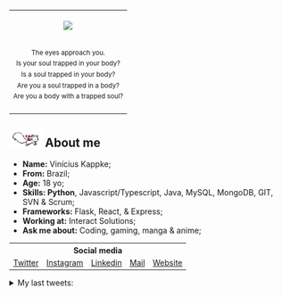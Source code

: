 <table align="center">
    <tr>
        <td>
            <br>
            <div align="center">
                <img src="https://images-wixmp-ed30a86b8c4ca887773594c2.wixmp.com/f/597dbad2-d12e-474c-b69a-f2ae4423f6d5/de9cdvn-e5c1d17b-41d7-46bb-9b7e-860ade8aeddd.png/v1/fill/w_1600,h_900,strp/biblically_accurate_angel_by_daniel_ironside_de9cdvn-fullview.png?token=eyJ0eXAiOiJKV1QiLCJhbGciOiJIUzI1NiJ9.eyJzdWIiOiJ1cm46YXBwOjdlMGQxODg5ODIyNjQzNzNhNWYwZDQxNWVhMGQyNmUwIiwiaXNzIjoidXJuOmFwcDo3ZTBkMTg4OTgyMjY0MzczYTVmMGQ0MTVlYTBkMjZlMCIsIm9iaiI6W1t7ImhlaWdodCI6Ijw9OTAwIiwicGF0aCI6IlwvZlwvNTk3ZGJhZDItZDEyZS00NzRjLWI2OWEtZjJhZTQ0MjNmNmQ1XC9kZTljZHZuLWU1YzFkMTdiLTQxZDctNDZiYi05YjdlLTg2MGFkZThhZWRkZC5wbmciLCJ3aWR0aCI6Ijw9MTYwMCJ9XV0sImF1ZCI6WyJ1cm46c2VydmljZTppbWFnZS5vcGVyYXRpb25zIl19.d3C-7gFyckqBqfYMD32EpZE590IcezSOJvRf3iGn6po" width="200px">
            </div>
            <br>
            <p align="center">
                <sup>
                    The eyes approach you.<br>
                    Is your soul trapped in your body?<br>
                    Is a soul trapped in your body?<br>
                    Are you a soul trapped in a body?<br>
                    Are you a body with a trapped soul?
                </sup>
            </p>
        </td>
    </tr>
</table>

<h2><img src="res/kyubey.gif"> About me</h2>

<ul align="left">
    <!-- <img src="res/hameru.png" align="right" height="180px"> -->
    <li><strong>Name:</strong> Vinícius Kappke;</li>
    <li><strong>From:</strong> Brazil;</li>
    <li><strong>Age:</strong> 18 yo;</li>
    <li><strong>Skills: Python</strong>, Javascript/Typescript, Java, MySQL, MongoDB, GIT, SVN & Scrum;</li>
    <li><strong>Frameworks:</strong> Flask, React, & Express;</li>
    <li><strong>Working at:</strong> Interact Solutions;</li>
    <li><strong>Ask me about:</strong> Coding, gaming, manga & anime;</li>
</ul>
<h2 style="font-size: 0; margin-top: 5px;"></h2>


<table align="center">
    <tr>
        <th colspan="5">Social media</th>
    </tr>
    <tr>
        <td><a href="https://www.twitter.com/yts0l">Twitter</a></td>
        <td><a href="https://www.instagram.com/vini.kkkappke/">Instagram</a></td>
        <td><a href="https://www.linkedin.com/in/viniciuskappke/">Linkedin</a></td>
        <td><a href="mailto:vinicius@kappke.tech">Mail</a></td>
        <td><a href="https://kappke.tech/">Website</a></td>
    </tr>
</table>

<details>
    <summary>
        My last tweets:
    </summary>

<!-- last_tweet starts -->
* RT @ArenaMeiaNoite: Melhor frase q eu ouvi hj "ketchup de picles e javascript"
* RT @Drinpedream: Eu sou uma pessoa simples. Vivo apenas de Ketchup de picles e JavaScript
* RT @Guttergore1: - [Link](https://twitter.com/Guttergore1/status/1574299142469218304/photo/1) 
* RT @Bubbaloo_Brasil: Tá td bem amor? vc mal tocou no seu Bubbaloo brigadeiro - [Link](https://twitter.com/Bubbaloo_Brasil/status/1574426049521373185/photo/1) 
* ele é programador..........

<!-- last_tweet ends -->
</details>
